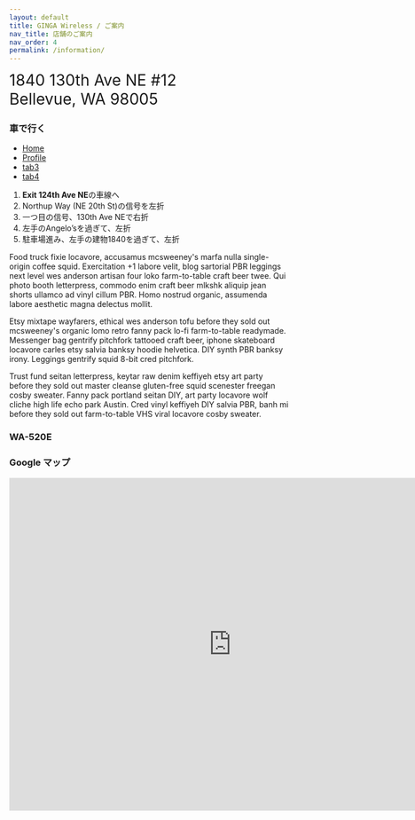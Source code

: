 ```yaml
---
layout: default
title: GINGA Wireless / ご案内
nav_title: 店舗のご案内
nav_order: 4
permalink: /information/
---
```

<main>
  <div class="container">
    <div class="row">
      <div class="col-md-6">
        <span style="font-size: 200%;">1840 130th Ave NE #12<br>Bellevue, WA 98005</span>
        <div class="row">
          <div class="col-md-6">
            <div class="panel panel-info">
              <div class="panel-heading">
                <h3 class="panel-title">車で行く</h3>
              </div>
<ul class="nav nav-tabs">
  <li class="active"><a href="#home" data-toggle="tab" aria-expanded="true">Home</a></li>
  <li class=""><a href="#profile" data-toggle="tab" aria-expanded="false">Profile</a></li>
  <li class=""><a href="#dropdown1" data-toggle="tab" aria-expanded="false">tab3</a></li>
  <li class=""><a href="#dropdown2" data-toggle="tab" aria-expanded="false">tab4</a></li>
</ul>
<div id="myTabContent" class="tab-content">
  <div class="tab-pane fade active in" id="home">
              <ol class="list-group">
                <li class="list-group-item"><strong>Exit 124th Ave NE</strong>の車線へ</li>
                <li class="list-group-item">Northup Way (NE 20th St)の信号を左折</li>
                <li class="list-group-item">一つ目の信号、130th Ave NEで右折</li>
                <li class="list-group-item">左手のAngelo’sを過ぎて、左折</li>
                <li class="list-group-item">駐車場進み、左手の建物1840を過ぎて、左折</li>
              </ol>
  </div>
  <div class="tab-pane fade" id="profile">
    <p>Food truck fixie locavore, accusamus mcsweeney's marfa nulla single-origin coffee squid. Exercitation +1 labore velit, blog sartorial PBR leggings next level wes anderson artisan four loko farm-to-table craft beer twee. Qui photo booth letterpress, commodo enim craft beer mlkshk aliquip jean shorts ullamco ad vinyl cillum PBR. Homo nostrud organic, assumenda labore aesthetic magna delectus mollit.</p>
  </div>
  <div class="tab-pane fade" id="dropdown1">
    <p>Etsy mixtape wayfarers, ethical wes anderson tofu before they sold out mcsweeney's organic lomo retro fanny pack lo-fi farm-to-table readymade. Messenger bag gentrify pitchfork tattooed craft beer, iphone skateboard locavore carles etsy salvia banksy hoodie helvetica. DIY synth PBR banksy irony. Leggings gentrify squid 8-bit cred pitchfork.</p>
  </div>
  <div class="tab-pane fade" id="dropdown2">
    <p>Trust fund seitan letterpress, keytar raw denim keffiyeh etsy art party before they sold out master cleanse gluten-free squid scenester freegan cosby sweater. Fanny pack portland seitan DIY, art party locavore wolf cliche high life echo park Austin. Cred vinyl keffiyeh DIY salvia PBR, banh mi before they sold out farm-to-table VHS viral locavore cosby sweater.</p>
  </div>
</div>
            </div>
          </div>
          <div class="col-md-6">
              <div class="panel-heading">
                <h3 class="panel-title">WA-520E<h3>
              </div>
          </div>
        </div>
      </div>
      <article class="col-md-6">
        <div class="panel panel-info">
          <div class="panel-heading">
            <h3 class="panel-title">Google マップ</h3>
          </div>
          <div class="panel-body">
            <div class="embed-responsive embed-responsive-4by3">
              <iframe class="embed-responsive-item" src="https://www.google.com/maps/embed?pb=!1m18!1m12!1m3!1d2688.953560301375!2d-122.16806068436878!3d47.62703397918614!2m3!1f0!2f0!3f0!3m2!1i1024!2i768!4f13.1!3m3!1m2!1s0x54906cfeaf3c8567%3A0x1bd37b37ad31b1cf!2sGINGA+Wireless%2C+1840+130th+Ave+NE+%2312%2C+Bellevue%2C+WA+98005%2C+USA!5e0!3m2!1sen!2sjp!4v1465596994117" width="800" height="600" frameborder="0" style="border:0" allowfullscreen></iframe>
            </div>
          </div>
        </div>
      </article>
    </div>
  </div>
</main>
